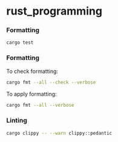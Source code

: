 # rust_programming
### Formatting

```
cargo test
```

### Formatting

To check formatting:

```sh
cargo fmt --all --check --verbose
```

To apply formatting:

```sh
cargo fmt --all --verbose
```

### Linting

```sh
cargo clippy -- --warn clippy::pedantic
```
